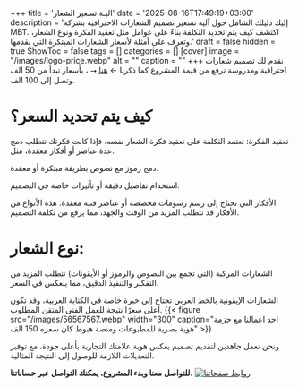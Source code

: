 +++
title = 'اليـة تسعير الشعار'
date = '2025-08-16T17:49:19+03:00'
description = 'إليك دليلك الشامل حول آلية تسعير تصميم الشعارات الاحترافية بشركة MBT. اكتشف كيف يتم تحديد التكلفة بناءً على عوامل مثل تعقيد الفكرة ونوع الشعار، وتعرف على أمثلة لأسعار الشعارات المبتكرة التي نقدمها.'
draft = false
hidden = true
ShowToc = false
tags = []
categories = []
[cover]
    image = "/images/logo-price.webp"
    alt = ""
    caption = ""
+++
نقدم لك تصميم شعارات احترافية ومدروسة ترفع من قيمة المشروع كما ذكرنا  ← [هنا](posts/logo-tipes/) ⭢ ، بأسعار تبدأ من 50 الف وتصل إلى 100 الف.

# كيف يتم تحديد السعر؟

تعقيد الفكرة:
تعتمد التكلفة على تعقيد فكرة الشعار نفسه. فإذا كانت فكرتك تتطلب دمج عدة عناصر أو أفكار معقدة، مثل:

دمج رموز مع نصوص بطريقة مبتكرة أو معقدة.

استخدام تفاصيل دقيقة أو تأثيرات خاصة في التصميم.

الأفكار التي تحتاج إلى رسم رسومات مخصصة أو عناصر فنية معقدة.
هذه الأنواع من الأفكار قد تتطلب المزيد من الوقت والجهد، مما يرفع من تكلفة التصميم.

# نوع الشعار:

الشعارات المركبة (التي تجمع بين النصوص والرموز أو الأيقونات) تتطلب المزيد من التفكير والتنفيذ الدقيق، مما ينعكس في السعر.

الشعارات الإيقونية بالخط العربي تحتاج إلى خبرة خاصة في الكتابة العربية، وقد تكون أعلى سعرًا نتيجة للعمل الفني المتقن المطلوب.
{{< figure src="/images/56567567.webp" width="300" caption="احد اعمالنا مع حزمة هوية بصرية للمطبوعات ومنصة هبوط كان سعره 150 الف" >}}

ونحن نعمل جاهدين لتقديم تصميم يعكس هوية علامتك التجارية بأعلى جودة، مع توفير التعديلات اللازمة للوصول إلى النتيجة المثالية.

**للتواصل معنا وبدء المشروع، يمكنك التواصل عبر حساباتنا.**
[![روابط صفحاتنا](/images/social-media.webp)](46457657/575676/)